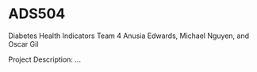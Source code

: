# ADS504
Diabetes Health Indicators
Team 4
Anusia Edwards, Michael Nguyen, and Oscar Gil

Project Description:
...
